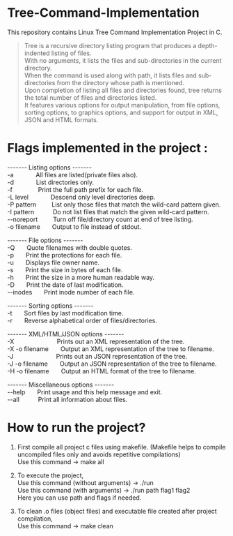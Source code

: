 # Tree-Command-Implementation
This repository contains Linux Tree Command Implementation Project in C. 

> Tree is a recursive directory listing program that produces a depth-indented listing of files.<br/>
> With no arguments, it lists the files and sub-directories in the current directory.<br/>
> When the command is used along with path, it lists files and sub-directories from the directory whose path is mentioned.<br/>
> Upon completion of listing all files and directories found, tree returns the total number of files and directories listed.<br/>
> It features various options for output manipulation, from file options, sorting options, to graphics options, and support for output in XML, JSON and HTML formats.<br/>


# Flags implemented in the project :

------- Listing options -------<br/>
  -a &nbsp; &nbsp; &nbsp; &nbsp; &nbsp; &nbsp;           All files are listed(private files also).<br/>
  -d &nbsp; &nbsp; &nbsp; &nbsp; &nbsp; &nbsp;             List directories only.<br/>
  -f &nbsp; &nbsp; &nbsp; &nbsp; &nbsp; &nbsp; &nbsp;          Print the full path prefix for each file.<br/>
  -L level &nbsp; &nbsp; &nbsp; &nbsp; &nbsp; &nbsp;       Descend only level directories deep.<br/>
  -P pattern &nbsp; &nbsp; &nbsp; &nbsp;       List only those files that match the wild-card pattern given.<br/>
  -I pattern &nbsp; &nbsp; &nbsp; &nbsp; &nbsp;      Do not list files that match the given wild-card pattern.<br/>
  --noreport &nbsp; &nbsp; &nbsp; &nbsp;       Turn off file/directory count at end of tree listing.<br/>
  -o filename &nbsp; &nbsp; &nbsp;    Output to file instead of stdout.<br/>
  
  ------- File options -------<br/>
  -Q &nbsp; &nbsp; &nbsp;             Quote filenames with double quotes.<br/>
  -p &nbsp; &nbsp; &nbsp;             Print the protections for each file.<br/>
  -u &nbsp; &nbsp; &nbsp;             Displays file owner name.<br/>
  -s &nbsp; &nbsp; &nbsp;             Print the size in bytes of each file.<br/>
  -h &nbsp; &nbsp; &nbsp;             Print the size in a more human readable way.<br/>
  -D &nbsp; &nbsp; &nbsp;             Print the date of last modification.<br/>
  --inodes &nbsp; &nbsp; &nbsp;       Print inode number of each file.<br/>
  
  ------- Sorting options -------<br/>
  -t &nbsp; &nbsp; &nbsp;             Sort files by last modification time.<br/>
  -r &nbsp; &nbsp; &nbsp;             Reverse alphabetical order of files/directories.<br/>
  
  ------- XML/HTML/JSON options -------<br/>
  -X &nbsp; &nbsp; &nbsp; &nbsp; &nbsp; &nbsp; &nbsp; &nbsp; &nbsp; &nbsp; &nbsp; &nbsp;           Prints out an XML representation of the tree.<br/>
  -X -o filename &nbsp; &nbsp; &nbsp; Output an XML representation of the tree to filename.<br/>
  -J &nbsp; &nbsp; &nbsp; &nbsp; &nbsp; &nbsp; &nbsp; &nbsp; &nbsp; &nbsp; &nbsp; &nbsp;          Prints out an JSON representation of the tree.<br/>
  -J -o filename &nbsp; &nbsp; &nbsp; Output an JSON representation of the tree to filename.<br/>
  -H -o filename &nbsp; &nbsp; &nbsp; Output an HTML format of the tree to filename.<br/>
  
  ------- Miscellaneous options -------<br/>
  --help &nbsp; &nbsp; &nbsp;         Print usage and this help message and exit.<br/>
  --all	&nbsp; &nbsp; &nbsp; &nbsp; &nbsp;	  Print all information about files.<br/>

# How to run the project?<br/>
1) First compile all project c files using makefile. (Makefile helps to compile uncompiled files only and avoids repetitive compilations)<br/>
Use this command -> make all<br/>

2) To execute the project,<br/>
Use this command (without arguments) -> ./run <br/>
Use this command (with arguments) -> ./run path flag1 flag2 <br/>
Here you can use path and flags if needed.<br/>

3) To clean .o files (object files) and executable file created after project compilation,<br/>
Use this command -> make clean <br/>

